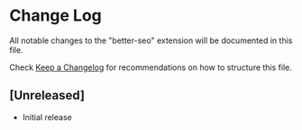 # Change Log

All notable changes to the "better-seo" extension will be documented in this file.

Check [Keep a Changelog](http://keepachangelog.com/) for recommendations on how to structure this file.

## [Unreleased]

- Initial release